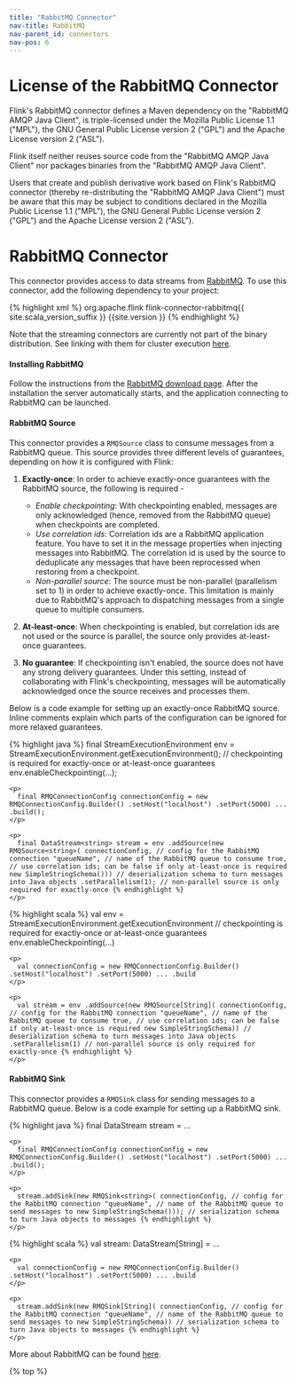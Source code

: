 ```yaml
---
title: "RabbitMQ Connector"
nav-title: RabbitMQ
nav-parent_id: connectors
nav-pos: 6
---
```

<!--
Licensed to the Apache Software Foundation (ASF) under one
or more contributor license agreements.  See the NOTICE file
distributed with this work for additional information
regarding copyright ownership.  The ASF licenses this file
to you under the Apache License, Version 2.0 (the
"License"); you may not use this file except in compliance
with the License.  You may obtain a copy of the License at

  http://www.apache.org/licenses/LICENSE-2.0

Unless required by applicable law or agreed to in writing,
software distributed under the License is distributed on an
"AS IS" BASIS, WITHOUT WARRANTIES OR CONDITIONS OF ANY
KIND, either express or implied.  See the License for the
specific language governing permissions and limitations
under the License.
-->

# License of the RabbitMQ Connector

Flink's RabbitMQ connector defines a Maven dependency on the "RabbitMQ AMQP Java Client", is triple-licensed under the Mozilla Public License 1.1 ("MPL"), the GNU General Public License version 2 ("GPL") and the Apache License version 2 ("ASL").

Flink itself neither reuses source code from the "RabbitMQ AMQP Java Client" nor packages binaries from the "RabbitMQ AMQP Java Client".

Users that create and publish derivative work based on Flink's RabbitMQ connector (thereby re-distributing the "RabbitMQ AMQP Java Client") must be aware that this may be subject to conditions declared in the Mozilla Public License 1.1 ("MPL"), the GNU General Public License version 2 ("GPL") and the Apache License version 2 ("ASL").

# RabbitMQ Connector

This connector provides access to data streams from [RabbitMQ](http://www.rabbitmq.com/). To use this connector, add the following dependency to your project:

{% highlight xml %}
<dependency>
  <groupid>org.apache.flink</groupid>
  <artifactid>flink-connector-rabbitmq{{ site.scala_version_suffix }}</artifactid>
  <version>{{site.version }}</version>
</dependency>
{% endhighlight %}

Note that the streaming connectors are currently not part of the binary distribution. See linking with them for cluster execution [here]({{site.baseurl}}/dev/linking.html).

#### Installing RabbitMQ

Follow the instructions from the [RabbitMQ download page](http://www.rabbitmq.com/download.html). After the installation the server automatically starts, and the application connecting to RabbitMQ can be launched.

#### RabbitMQ Source

This connector provides a `RMQSource` class to consume messages from a RabbitMQ queue. This source provides three different levels of guarantees, depending on how it is configured with Flink:

1. **Exactly-once**: In order to achieve exactly-once guarantees with the RabbitMQ source, the following is required -
    
    - *Enable checkpointing*: With checkpointing enabled, messages are only acknowledged (hence, removed from the RabbitMQ queue) when checkpoints are completed.
    - *Use correlation ids*: Correlation ids are a RabbitMQ application feature. You have to set it in the message properties when injecting messages into RabbitMQ. The correlation id is used by the source to deduplicate any messages that have been reprocessed when restoring from a checkpoint.
    - *Non-parallel source*: The source must be non-parallel (parallelism set to 1) in order to achieve exactly-once. This limitation is mainly due to RabbitMQ's approach to dispatching messages from a single queue to multiple consumers.

2. **At-least-once**: When checkpointing is enabled, but correlation ids are not used or the source is parallel, the source only provides at-least-once guarantees.

3. **No guarantee**: If checkpointing isn't enabled, the source does not have any strong delivery guarantees. Under this setting, instead of collaborating with Flink's checkpointing, messages will be automatically acknowledged once the source receives and processes them.

Below is a code example for setting up an exactly-once RabbitMQ source. Inline comments explain which parts of the configuration can be ignored for more relaxed guarantees.

<div class="codetabs">
  <div data-lang="java">
    <p>
      {% highlight java %} final StreamExecutionEnvironment env = StreamExecutionEnvironment.getExecutionEnvironment(); // checkpointing is required for exactly-once or at-least-once guarantees env.enableCheckpointing(...);
    </p>
    
    <p>
      final RMQConnectionConfig connectionConfig = new RMQConnectionConfig.Builder() .setHost("localhost") .setPort(5000) ... .build();
    </p>
    
    <p>
      final DataStream<string> stream = env .addSource(new RMQSource<string>( connectionConfig, // config for the RabbitMQ connection "queueName", // name of the RabbitMQ queue to consume true, // use correlation ids; can be false if only at-least-once is required new SimpleStringSchema())) // deserialization schema to turn messages into Java objects .setParallelism(1); // non-parallel source is only required for exactly-once {% endhighlight %}
    </p>
  </div>
  
  <div data-lang="scala">
    <p>
      {% highlight scala %} val env = StreamExecutionEnvironment.getExecutionEnvironment // checkpointing is required for exactly-once or at-least-once guarantees env.enableCheckpointing(...)
    </p>
    
    <p>
      val connectionConfig = new RMQConnectionConfig.Builder() .setHost("localhost") .setPort(5000) ... .build
    </p>
    
    <p>
      val stream = env .addSource(new RMQSource[String]( connectionConfig, // config for the RabbitMQ connection "queueName", // name of the RabbitMQ queue to consume true, // use correlation ids; can be false if only at-least-once is required new SimpleStringSchema)) // deserialization schema to turn messages into Java objects .setParallelism(1) // non-parallel source is only required for exactly-once {% endhighlight %}
    </p>
  </div>
</div>

#### RabbitMQ Sink

This connector provides a `RMQSink` class for sending messages to a RabbitMQ queue. Below is a code example for setting up a RabbitMQ sink.

<div class="codetabs">
  <div data-lang="java">
    <p>
      {% highlight java %} final DataStream<string> stream = ...
    </p>
    
    <p>
      final RMQConnectionConfig connectionConfig = new RMQConnectionConfig.Builder() .setHost("localhost") .setPort(5000) ... .build();
    </p>
    
    <p>
      stream.addSink(new RMQSink<string>( connectionConfig, // config for the RabbitMQ connection "queueName", // name of the RabbitMQ queue to send messages to new SimpleStringSchema())); // serialization schema to turn Java objects to messages {% endhighlight %}
    </p>
  </div>
  
  <div data-lang="scala">
    <p>
      {% highlight scala %} val stream: DataStream[String] = ...
    </p>
    
    <p>
      val connectionConfig = new RMQConnectionConfig.Builder() .setHost("localhost") .setPort(5000) ... .build
    </p>
    
    <p>
      stream.addSink(new RMQSink[String]( connectionConfig, // config for the RabbitMQ connection "queueName", // name of the RabbitMQ queue to send messages to new SimpleStringSchema)) // serialization schema to turn Java objects to messages {% endhighlight %}
    </p>
  </div>
</div>

More about RabbitMQ can be found [here](http://www.rabbitmq.com/).

{% top %}